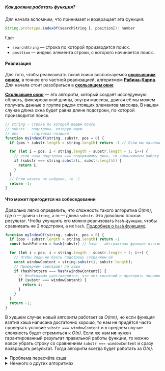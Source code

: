 ##### Как должна работать функция?

Для начала вспомним, что принимает и возвращает эта функция:

```js
String.prototype.indexOf(searchString [, position]): number
```

Где:
- `searchString` — строка по которой производится поиск.
- `position` — индекс элемента строки, с которого начинается поиск.

#### Реализация

Для того, чтобы реализовать такой поиск воспользуемся [**скользящим окном**](https://wiki.loginom.ru/articles/windowing-method.html), а точнее его частной реализацией, алгоритмом [**Рабина-Карпа**](https://ru.wikipedia.org/wiki/%D0%90%D0%BB%D0%B3%D0%BE%D1%80%D0%B8%D1%82%D0%BC_%D0%A0%D0%B0%D0%B1%D0%B8%D0%BD%D0%B0_%E2%80%94_%D0%9A%D0%B0%D1%80%D0%BF%D0%B0). Для начала стоит разобраться в [**скользящем окне**](https://wiki.loginom.ru/articles/windowing-method.html)

[**Скользящее окно**](https://wiki.loginom.ru/articles/windowing-method.html) — это алгоритм, который создаёт исследуемую область, фиксированной длины, внутри массива, двигая её мы можем получать данные о группе рядом стоящих элементов массива. В нашем случае длина окна будет равна длине подстроки, по которой производится поиск.


```js
// string - строка по которой ведем поиск
// substr - подстрока, которую ищем
// pos    - стартовая позиция
function myIndexOf(string, substr, pos = 0) {
  if (pos + substr.length > string.length) return -1 // Если мы начинаем с позции большей чем длина строки, то поиск смысла не имеет

  for (let i = pos; i < string.length - substr.length + 1; i++) {
    // если наша подстрока === содержимому окна, то заканчиваем работу и возвращаем index
    if (substr === string.substr(i, substr.length)) {
      return i;
    }
  }
  // Если ничего не найдено, то -1
  return -1;
}
```

#### Что может пригодится на собеседовании

Довольно легко определить, что сложность такого алгоритма _O(mn)_, где n — длина `string`, а m — длина `substr`. Это довольно плохой результат. Чтобы улучшить его можно реализовать `hash-функцию`, чтобы сравнивать не 2 подстроки, а их `hash`. [Подробнее о `hash` функциях](https://ru.wikipedia.org/wiki/%D0%A5%D0%B5%D1%88-%D1%84%D1%83%D0%BD%D0%BA%D1%86%D0%B8%D1%8F).

```js
function myIndexOf(string, substr, pos = 0) {
  if (pos + substr.length > string.length) return -1
  const hashPattern = hash(substr) // hash - абстрактная функция взятия хэша, тут я не буду приводить пример её реализации

  for (let i = pos; i < string.length - substr.length + 1; i++) {
    // Чтобы 2жды не брать подстроку сохраняем её
    const windowContent = string.substr(i, substr.length);
    // Проверяем совпадают ли хэши
    if (hashPattern === hash(windowContent)) {
      // Необходимо удостоверится, что нет коллизий и проверить посимвольное совпадение
      if (substr === windowContent) {
        return i;
      }
    }
  }
  return -1;
}
```

В худшем случае новый алгоритм работает за _O(mn)_, но если функция взятия хэша написана достаточно хорошо, то нам не придётся часто проверять условие `substr === windowContent` и в среднем случае сложность будет стремиться к _O(n)_. Если же нам **не** нужен гарантированный результат правильной работы функции, то можно вовсе убрать строку со сравнением `substr === windowContent` и сразу возвращать результат. Тогда алгоритм всегда будет работать за _O(n)_.

<details>
  <summary>Проблема пересчёта хэша</summary>

  Если присмотреться к коду, то можно заметить, что при пересчёте хеш-значения подстроки затрачивается время O(m), и, так как это делается в каждом цикле, алгоритм будет затрачивать время _O(mn)_, то есть такое же, какое тратят и наиболее простые алгоритмы. Метод решения данной проблемы состоит в предположении того, что переменная hashPattern уже содержит хеш-значение подстроки. Если использовать его для подсчёта следующего хеш-значения за постоянное время, тогда проблема будет решена.

</details>

<details>
  <summary>Немного о других алгоритмах</summary>

  Существует также множество других алгоритмов, которые гарантированно делают поиск _O(n)_, к примеру, один из таких алгоритмов используется в движке браузера **V8**, однако, они сложнее и о них мало кто знает, так что если вы не сидите на собеседовании на должность преподавателя Алгоритмов, то вам вряд ли они пригодятся. Для ознакомления предоставлю несколько из таких:

  1. [Поиск подстроки в строке с помощью Z-функции за _O(n)_](https://ru.wikipedia.org/wiki/Z-%D1%84%D1%83%D0%BD%D0%BA%D1%86%D0%B8%D1%8F)
  1. [Алгоритм Бойера — Мура за _O(nm)_](https://ru.wikipedia.org/wiki/%D0%90%D0%BB%D0%B3%D0%BE%D1%80%D0%B8%D1%82%D0%BC_%D0%91%D0%BE%D0%B9%D0%B5%D1%80%D0%B0_%E2%80%94_%D0%9C%D1%83%D1%80%D0%B0)
  1. [Реализация с помощью суффиксного массива за _O(nlogm)_](https://ru.wikipedia.org/wiki/%D0%A1%D1%83%D1%84%D1%84%D0%B8%D0%BA%D1%81%D0%BD%D1%8B%D0%B9_%D0%BC%D0%B0%D1%81%D1%81%D0%B8%D0%B2)
  1. [Реализация с помощью суффиксного дерева за _O(n)_](https://ru.wikipedia.org/wiki/%D0%A1%D1%83%D1%84%D1%84%D0%B8%D0%BA%D1%81%D0%BD%D0%BE%D0%B5_%D0%B4%D0%B5%D1%80%D0%B5%D0%B2%D0%BE)

</details>
